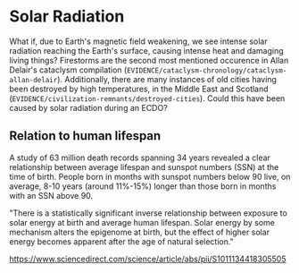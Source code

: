 # Solar Radiation

What if, due to Earth's magnetic field weakening, we see intense solar radiation reaching the Earth's surface, causing intense heat and damaging living things? Firestorms are the second most mentioned occurence in Allan Delair's cataclysm compilation (`EVIDENCE/cataclysm-chronology/cataclysm-allan-delair`). Additionally, there are many instances of old cities having been destroyed by high temperatures, in the Middle East and Scotland (`EVIDENCE/civilization-remnants/destroyed-cities`). Could this have been caused by solar radiation during an ECDO?

## Relation to human lifespan

A study of 63 million death records spanning 34 years revealed a clear relationship between average lifespan and sunspot numbers (SSN) at the time of birth. People born in months with sunspot numbers below 90 live, on average, 8-10 years (around 11%-15%) longer than those born in months with an SSN above 90.

"There is a statistically significant inverse relationship between exposure to solar energy at birth and average human lifespan. Solar energy by some mechanism alters the epigenome at birth, but the effect of higher solar energy becomes apparent after the age of natural selection."

https://www.sciencedirect.com/science/article/abs/pii/S1011134418305505